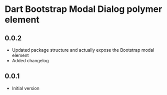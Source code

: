 # Dart Bootstrap Modal Dialog polymer element

## 0.0.2
- Updated package structure and actually expose the Bootstrap modal element
- Added changelog

## 0.0.1
- Initial version